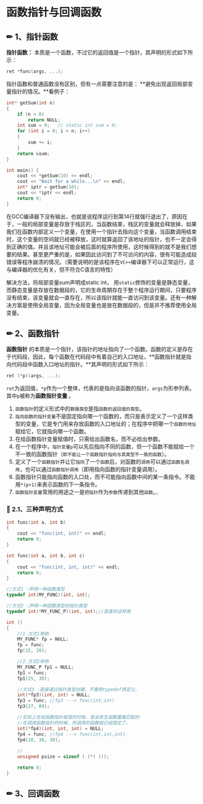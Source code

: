 # 函数指针与回调函数

## ✏ 1、指针函数

 **指针函数：** 本质是一个函数，不过它的返回值是一个指针。其声明的形式如下所示：

```cpp
ret *func(args, ...);
```

指针函数和普通函数没有区别，但有一点需要注意的是： **避免出现返回局部变量指针的情况。**看例子：

```cpp
int* getSum(int n)
{
    if (n < 0)
        return NULL;
    int sum = 0;   // static int sum = 0;
    for (int i = 0; i < n; i++)
    {
        sum += i;
    }
    return &sum;
}

int main() {
    cout << *getSum(10) << endl;
    cout << "Wait for a while...\n" << endl;
    int* iptr = getSum(10);
    cout << *iptr << endl;
    return 0;
}
```

在GCC编译器下没有输出，也就是说程序运行到第14行就强行退出了，原因在于，一般的局部变量是存放于栈区的，当函数结束，栈区的变量就会释放掉，如果我们在函数内部定义一个变量，在使用一个指针去指向这个变量，当函数调用结束时，这个变量的空间就已经被释放，这时就算返回了该地址的指针，也不一定会得到正确的值。并且该地址可能会被后面的程序所使用，这时候得到的就不是我们想要的结果。甚至更严重的是，如果因此访问到了不可访问的内容，很有可能造成段错误等程序崩溃的情况。（需要说明的是该程序在`VC++`编译器下可以正常运行，这与编译器的优化有关，但不符合C语言的特性）

解决方法，将局部变量sum声明成static int， 用`static`修饰的变量是静态变量，而静态变量是存放在数据段的，它的生命周期存在于整个程序运行期间，只要程序没有结束，该变量就会一直存在，所以该指针就能一直访问到该变量。还有一种解决方案是使用全局变量，因为全局变量也是放在数据段的，但是并不推荐使用全局变量。

## ✏ 2、函数指针

**函数指针** 的本质是一个指针，该指针的地址指向了一个函数。函数的定义是存在于代码段，因此，每个函数在代码段中有着自己的入口地址，**函数指针就是指向代码段中函数入口地址的指针。**其声明的形式如下所示：

```cpp
ret (*p)(args, ...);
```

 `ret`为返回值，`*p`作为一个整体，代表的是指向该函数的指针，`args`为形参列表。其中`p`被称为**函数指针变量** 。

1. `函数指针`的定义形式中的`数据类型`是指`函数的返回值的类型`。
2. `指向函数的指针变量`不是固定指向哪一个函数的，而只是表示定义了一个这样类型的变量，它是专门用来存放函数的入口地址的；在程序中把哪一个`函数的地址`赋给它，它就指向哪一个函数。
3. 在给函数指针变量赋值时，只需给出函数名，而不必给出参数。
4. 在一个程序中，`指针变量p`可以先后指向不同的函数，但一个函数不能赋给一个不一致的函数指针（`即不能让一个函数指针指向与其类型不一致的函数`）。
5. 定义了一个`函数指针`并让它`指向`了一个`函数`后，对函数的`调用`可以通过`函数名调用`，也可以通过`函数指针调用`（即用指向函数的指针变量调用）。
6. 函数指针只能指向函数的入口处，而不可能指向函数中间的某一条指令。不能用`*(p+1)`来表示函数的下一条指令。
7. `函数指针变量`常用的用途之一是`把指针`作为`参数`传递到其他`函数`。、

### 🎤 2.1、三种声明方式

```cpp
int func(int a, int b)
{
    cout << "func(int, int)" << endl;
    return 0;
}

int func(int a, int b, int c)
{
    cout << "func(int, int, int)" << endl;
    return 0;
}

//方式1 :声明一种函数类型
typedef int(MY_FUNC)(int, int);

//方式2 :声明一种函数类型的指针类型
typedef int(*MY_FUNC_P)(int, int);//我喜欢这样用

int ()
{
    //1.方式1举例
    MY_FUNC* fp = NULL;
    fp = func;
    fp(15, 20);

    //2.方式2举例
    MY_FUNC_P fp1 = NULL;
    fp1 = func;
    fp1(25, 30);

    //方式3 :直接通过指针类型创建，不需用typedef预定义。
    int(*fp3)(int, int) = NULL;
    fp3 = func; //fp3 ---> func(int,int)
    fp3(27, 89);

    //实际上在给函数指针赋值的时候，是会发生函数重载匹配的
    //在调用函数指针的时候，所调用的函数就已经固定了。
    int(*fp4)(int, int, int) = NULL;
    fp4 = func; //fp4 ---> func(int,int,int)
    fp4(10, 30, 30);
    
    //
    unsigned psize = sizeof ( (*) ());

    return 0;
}
```

## ✏ 3、回调函数




